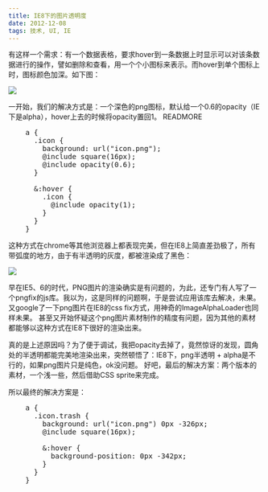 ```yaml
---
title: IE8下的图片透明度
date: 2012-12-08
tags: 技术, UI, IE
---
```


有这样一个需求：有一个数据表格，要求hover到一条数据上时显示可以对该条数据进行的操作，譬如删除和查看，用一个个小图标来表示。而hover到单个图标上时，图标颜色加深。如下图：

<img src="/2012/12/08/ie8-image-opacity/hover-icon.png" />

一开始，我们的解决方式是：一个深色的png图标，默认给一个0.6的opacity（IE下是alpha），hover上去的时候将opacity置回1。
READMORE

<pre>
    a {
      .icon {
        background: url("icon.png");
        @include square(16px);
        @include opacity(0.6);
      }

      &amp;:hover {
        .icon {
          @include opacity(1);
        }
      }
    }
</pre>

这种方式在chrome等其他浏览器上都表现完美，但在IE8上简直差劲极了，所有带弧度的地方，由于有半透明的灰度，都被渲染成了黑色：

<img src="/2012/12/08/ie8-image-opacity/hover-icon-ie8.png" />

早在IE5、6的时代，PNG图片的渲染确实是有问题的，为此，还专门有人写了一个pngfix的js库。我以为，这是同样的问题啊，于是尝试应用该库去解决，未果。
又google了一下png图片在IE8的css fix方式，用神奇的ImageAlphaLoader也同样未果。
甚至又开始怀疑这个png图片素材制作的精度有问题，因为其他的素材都能够以这种方式在IE8下很好的渲染出来。

真的是上述原因吗？为了便于调试，我把opacity去掉了，竟然惊讶的发现，圆角处的半透明都能完美地渲染出来，突然顿悟了：IE8下，png半透明 + alpha是不行的，如果png图片只是纯色，ok没问题。
好吧，最后的解决方案：两个版本的素材，一个浅一些，然后借助CSS sprite来完成。

所以最终的解决方案是：

<pre>
    a {
      .icon.trash {
        background: url("icon.png") 0px -326px;
        @include square(16px);

        &amp;:hover {
          background-position: 0px -342px;
        }
      }
    }
</pre>
